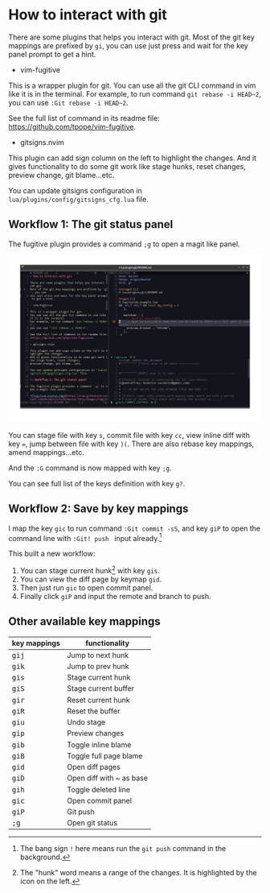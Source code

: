 # How to interact with git

There are some plugins that helps you interact with git.
Most of the git key mappings are prefixed by `gi`, you can
use just press and wait for the key panel prompt to get a hint.

- vim-fugitive

This is a wrapper plugin for git.
You can use all the git CLI command in vim like it is in the terminal.
For example, to run command `git rebase -i HEAD~2`,
you can use `:Git rebase -i HEAD~2`.

See the full list of command in its readme file:
<https://github.com/tpope/vim-fugitive>.

- gitsigns.nvim

This plugin can add sign column on the left to highlight the changes.
And it gives functionality to do some git work like stage hunks, reset changes,
preview change, git blame...etc.

You can update gitsigns configuration in `lua/plugins/config/gitsigns_cfg.lua` file.

## Workflow 1: The git status panel

The fugitive plugin provides a command `;g` to open a magit like panel.

![fugitive-status-img](../../../docs/images/neovim-fugitive.png)

You can stage file with key `s`, commit file with key `cc`, view inline
diff with key `=`, jump between file with key `)(`. There are also rebase
key mappings, amend mappings...etc.

And the `:G` command is now mapped with key `;g`.

You can see full list of the keys definition with key `g?`.

## Workflow 2: Save by key mappings

I map the key `gic` to run command `:Git commit -sS`, and key `giP` to
open the command line with `:Git! push ` input already.[^1]

This built a new workflow: 

1. You can stage current hunk[^2] with key `gis`.
2. You can view the diff page by keymap `gid`.
3. Then just run `gic` to open commit panel.
4. Finally click `giP` and input the remote and branch to push.

[^1]: The bang sign `!` here means run the `git push` command in the
background.

[^2]: The "hunk" word means a range of the changes. It is highlighted by
the icon on the left.

## Other available key mappings

| key mappings   | functionality            |
|----------------|--------------------------|
| <kbd>gij</kbd> | Jump to next hunk        |
| <kbd>gik</kbd> | Jump to prev hunk        |
| <kbd>gis</kbd> | Stage current hunk       |
| <kbd>giS</kbd> | Stage current buffer     |
| <kbd>gir</kbd> | Reset current hunk       |
| <kbd>giR</kbd> | Reset the buffer         |
| <kbd>giu</kbd> | Undo stage               |
| <kbd>gip</kbd> | Preview changes          |
| <kbd>gib</kbd> | Toggle inline blame      |
| <kbd>giB</kbd> | Toggle full page blame   |
| <kbd>gid</kbd> | Open diff pages          |
| <kbd>giD</kbd> | Open diff with ~ as base |
| <kbd>gih</kbd> | Toggle deleted line      |
| <kbd>gic</kbd> | Open commit panel        |
| <kbd>giP</kbd> | Git push                 |
| <kbd>;g</kbd>  | Open git status          |
